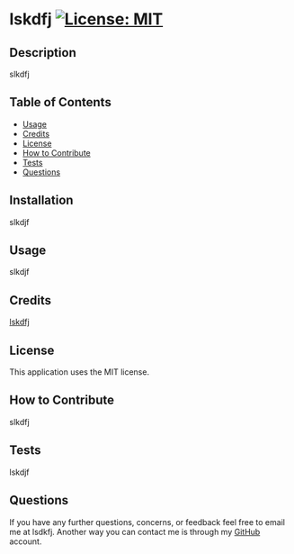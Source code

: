 # lskdfj [![License: MIT](https://img.shields.io/badge/License-MIT-yellow.svg)](https://opensource.org/licenses/MIT)

## Description

slkdfj

## Table of Contents 

- [Usage](#Usage)
- [Credits](#Credits)
- [License](#License)
- [How to Contribute](#How-to-Contribute)
- [Tests](#Tests)
- [Questions](#Questions)

## Installation

slkdjf

## Usage

slkdjf

## Credits

[lskdfj](https://github.com/lskdfj)  


## License

This application uses the MIT license.

## How to Contribute

slkdfj

## Tests

lskdjf

## Questions

If you have any further questions, concerns, or feedback feel free to email me at lsdkfj.  Another way you can contact me is through my [GitHub](https://github.com/lksdjf) account. 
